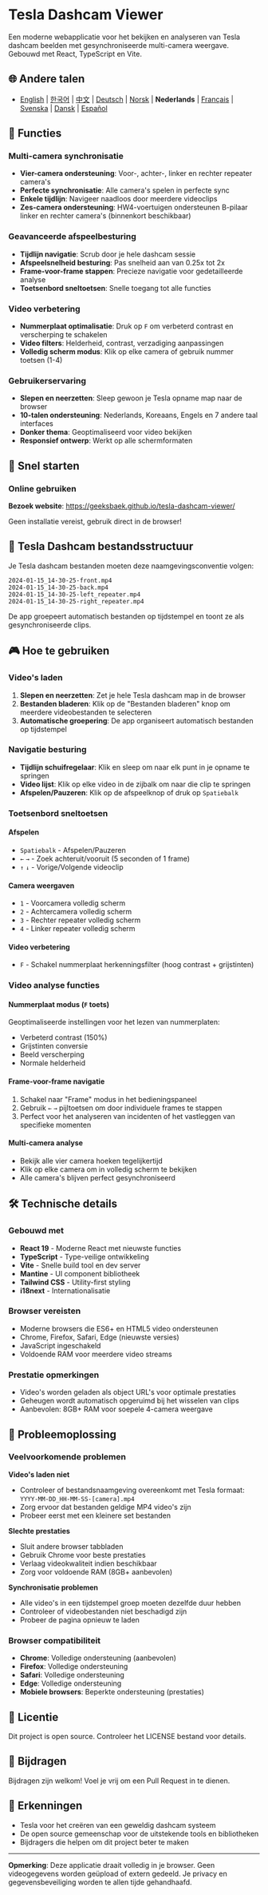 # Tesla Dashcam Viewer

Een moderne webapplicatie voor het bekijken en analyseren van Tesla dashcam beelden met gesynchroniseerde multi-camera weergave. Gebouwd met React, TypeScript en Vite.

## 🌐 Andere talen
- [English](README.en.md) | [한국어](README.md) | [中文](README.zh.md) | [Deutsch](README.de.md) | [Norsk](README.nb.md) | **Nederlands** | [Français](README.fr.md) | [Svenska](README.sv.md) | [Dansk](README.da.md) | [Español](README.es.md)

## 🚗 Functies

### Multi-camera synchronisatie
- **Vier-camera ondersteuning**: Voor-, achter-, linker en rechter repeater camera's
- **Perfecte synchronisatie**: Alle camera's spelen in perfecte sync
- **Enkele tijdlijn**: Navigeer naadloos door meerdere videoclips
- **Zes-camera ondersteuning**: HW4-voertuigen ondersteunen B-pilaar linker en rechter camera's (binnenkort beschikbaar)

### Geavanceerde afspeelbesturing
- **Tijdlijn navigatie**: Scrub door je hele dashcam sessie
- **Afspeelsnelheid besturing**: Pas snelheid aan van 0.25x tot 2x
- **Frame-voor-frame stappen**: Precieze navigatie voor gedetailleerde analyse
- **Toetsenbord sneltoetsen**: Snelle toegang tot alle functies

### Video verbetering
- **Nummerplaat optimalisatie**: Druk op `F` om verbeterd contrast en verscherping te schakelen
- **Video filters**: Helderheid, contrast, verzadiging aanpassingen
- **Volledig scherm modus**: Klik op elke camera of gebruik nummer toetsen (1-4)

### Gebruikerservaring
- **Slepen en neerzetten**: Sleep gewoon je Tesla opname map naar de browser
- **10-talen ondersteuning**: Nederlands, Koreaans, Engels en 7 andere taal interfaces
- **Donker thema**: Geoptimaliseerd voor video bekijken
- **Responsief ontwerp**: Werkt op alle schermformaten

## 🎯 Snel starten

### Online gebruiken

**Bezoek website**: https://geeksbaek.github.io/tesla-dashcam-viewer/

Geen installatie vereist, gebruik direct in de browser!

## 📁 Tesla Dashcam bestandsstructuur

Je Tesla dashcam bestanden moeten deze naamgevingsconventie volgen:
```
2024-01-15_14-30-25-front.mp4
2024-01-15_14-30-25-back.mp4
2024-01-15_14-30-25-left_repeater.mp4
2024-01-15_14-30-25-right_repeater.mp4
```

De app groepeert automatisch bestanden op tijdstempel en toont ze als gesynchroniseerde clips.

## 🎮 Hoe te gebruiken

### Video's laden
1. **Slepen en neerzetten**: Zet je hele Tesla dashcam map in de browser
2. **Bestanden bladeren**: Klik op de "Bestanden bladeren" knop om meerdere videobestanden te selecteren
3. **Automatische groepering**: De app organiseert automatisch bestanden op tijdstempel

### Navigatie besturing
- **Tijdlijn schuifregelaar**: Klik en sleep om naar elk punt in je opname te springen
- **Video lijst**: Klik op elke video in de zijbalk om naar die clip te springen
- **Afspelen/Pauzeren**: Klik op de afspeelknop of druk op `Spatiebalk`

### Toetsenbord sneltoetsen

#### Afspelen
- `Spatiebalk` - Afspelen/Pauzeren
- `←` `→` - Zoek achteruit/vooruit (5 seconden of 1 frame)
- `↑` `↓` - Vorige/Volgende videoclip

#### Camera weergaven
- `1` - Voorcamera volledig scherm
- `2` - Achtercamera volledig scherm
- `3` - Rechter repeater volledig scherm
- `4` - Linker repeater volledig scherm

#### Video verbetering
- `F` - Schakel nummerplaat herkenningsfilter (hoog contrast + grijstinten)

### Video analyse functies

#### Nummerplaat modus (`F` toets)
Geoptimaliseerde instellingen voor het lezen van nummerplaten:
- Verbeterd contrast (150%)
- Grijstinten conversie
- Beeld verscherping
- Normale helderheid

#### Frame-voor-frame navigatie
1. Schakel naar "Frame" modus in het bedieningspaneel
2. Gebruik `←` `→` pijltoetsen om door individuele frames te stappen
3. Perfect voor het analyseren van incidenten of het vastleggen van specifieke momenten

#### Multi-camera analyse
- Bekijk alle vier camera hoeken tegelijkertijd
- Klik op elke camera om in volledig scherm te bekijken
- Alle camera's blijven perfect gesynchroniseerd

## 🛠️ Technische details

### Gebouwd met
- **React 19** - Moderne React met nieuwste functies
- **TypeScript** - Type-veilige ontwikkeling
- **Vite** - Snelle build tool en dev server
- **Mantine** - UI component bibliotheek
- **Tailwind CSS** - Utility-first styling
- **i18next** - Internationalisatie

### Browser vereisten
- Moderne browsers die ES6+ en HTML5 video ondersteunen
- Chrome, Firefox, Safari, Edge (nieuwste versies)
- JavaScript ingeschakeld
- Voldoende RAM voor meerdere video streams

### Prestatie opmerkingen
- Video's worden geladen als object URL's voor optimale prestaties
- Geheugen wordt automatisch opgeruimd bij het wisselen van clips
- Aanbevolen: 8GB+ RAM voor soepele 4-camera weergave

## 🐛 Probleemoplossing

### Veelvoorkomende problemen

**Video's laden niet**
- Controleer of bestandsnaamgeving overeenkomt met Tesla formaat: `YYYY-MM-DD_HH-MM-SS-[camera].mp4`
- Zorg ervoor dat bestanden geldige MP4 video's zijn
- Probeer eerst met een kleinere set bestanden

**Slechte prestaties**
- Sluit andere browser tabbladen
- Gebruik Chrome voor beste prestaties
- Verlaag videokwaliteit indien beschikbaar
- Zorg voor voldoende RAM (8GB+ aanbevolen)

**Synchronisatie problemen**
- Alle video's in een tijdstempel groep moeten dezelfde duur hebben
- Controleer of videobestanden niet beschadigd zijn
- Probeer de pagina opnieuw te laden

### Browser compatibiliteit
- **Chrome**: Volledige ondersteuning (aanbevolen)
- **Firefox**: Volledige ondersteuning
- **Safari**: Volledige ondersteuning
- **Edge**: Volledige ondersteuning
- **Mobiele browsers**: Beperkte ondersteuning (prestaties)

## 📄 Licentie

Dit project is open source. Controleer het LICENSE bestand voor details.

## 🤝 Bijdragen

Bijdragen zijn welkom! Voel je vrij om een Pull Request in te dienen.

## 🙏 Erkenningen

- Tesla voor het creëren van een geweldig dashcam systeem
- De open source gemeenschap voor de uitstekende tools en bibliotheken
- Bijdragers die helpen om dit project beter te maken

---

**Opmerking**: Deze applicatie draait volledig in je browser. Geen videogegevens worden geüpload of extern gedeeld. Je privacy en gegevensbeveiliging worden te allen tijde gehandhaafd.